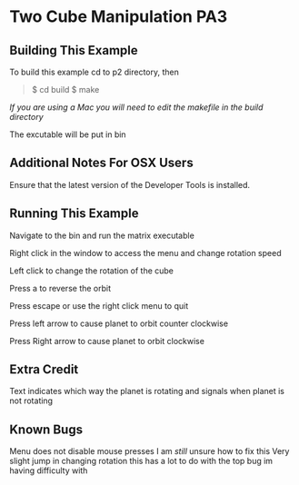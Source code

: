 Two Cube Manipulation PA3
========================================

Building This Example
---------------------


To build this example cd to p2 directory, then

>$ cd build
>$ make

*If you are using a Mac you will need to edit the makefile in the build directory*

The excutable will be put in bin

Additional Notes For OSX Users
------------------------------

Ensure that the latest version of the Developer Tools is installed.


Running This Example
---------------------
Navigate to the bin and run the matrix executable

Right click in the window to access the menu and change rotation speed

Left click to change the rotation of the cube

Press a to reverse the orbit

Press escape or use the right click menu to quit

Press left arrow to cause planet to orbit counter clockwise

Press Right arrow to cause planet to orbit clockwise


Extra Credit
---------------------
Text indicates which way the planet is rotating and signals when planet is not rotating


Known Bugs
---------------------
Menu does not disable mouse presses I am *still* unsure how to fix this
Very slight jump in changing rotation this has a lot to do with the top bug im having difficulty with
